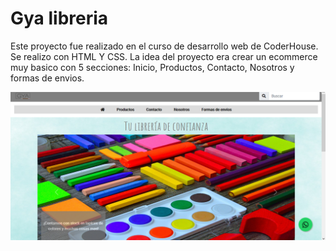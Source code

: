 # Gya libreria
Este proyecto fue realizado en el curso de desarrollo web de CoderHouse. Se realizo con HTML Y CSS.
La idea del proyecto era crear un ecommerce muy basico con 5 secciones: Inicio, Productos, Contacto, Nosotros y formas de envios.

![foto](IMG/foto1.png)